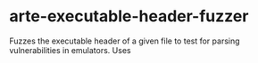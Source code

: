 # arte-executable-header-fuzzer
Fuzzes the executable header of a given file to test for parsing vulnerabilities in emulators. Uses 
